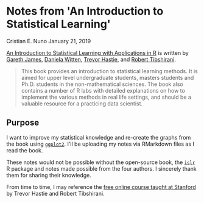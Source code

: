 Notes from 'An Introduction to Statistical Learning'
================
Cristian E. Nuno
January 21, 2019

[An Introduction to Statistical Learning with Applications in R](http://www-bcf.usc.edu/~gareth/ISL/) is written by [Gareth James](http://www-bcf.usc.edu/~gareth/bio.html), [Daniela Witten](https://en.wikipedia.org/wiki/Daniela_Witten), [Trevor Hastie](https://en.wikipedia.org/wiki/Trevor_Hastie), and [Robert Tibshirani](https://en.wikipedia.org/wiki/Robert_Tibshirani).

> This book provides an introduction to statistical learning methods. It is aimed for upper level undergraduate students, masters students and Ph.D. students in the non-mathematical sciences. The book also contains a number of R labs with detailed explanations on how to implement the various methods in real life settings, and should be a valuable resource for a practicing data scientist.

Purpose
-------

I want to improve my statistical knowledge and re-create the graphs from the book using [`ggplot2`](https://ggplot2.tidyverse.org/). I'll be uploading my notes via RMarkdown files as I read the book.

These notes would not be possible without the open-source book, the [`islr`](https://cran.r-project.org/web/packages/ISLR/index.html) R package and notes made possible from the four authors. I sincerely thank them for sharing their knowledge.

From time to time, I may reference the [free online course taught at Stanford](https://lagunita.stanford.edu/courses/HumanitiesSciences/StatLearning/Winter2016/about) by Trevor Hastie and Robert Tibshirani.
